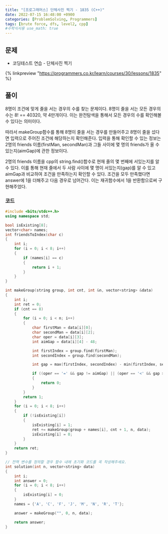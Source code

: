 ```yaml
---
title: "[프로그래머스] 단체사진 찍기 - 1835 (C++)"
date: 2022-07-15 16:48:00 +0900
categories: [ProblemSolving, Programmers]
tags: [brute force, dfs, level2, cpp]
#수학식사용 use_math: true
---
```


## 문제

- 코딩테스트 연습 - 단체사진 찍기

{% linkpreview "https://programmers.co.kr/learn/courses/30/lessons/1835" %}

## 풀이

8명이 조건에 맞게 줄을 서는 경우의 수를 찾는 문제이다. 8명이 줄을 서는 모든 경우의 수는 8! == 40320, 약 4만개이다. 이는 완전탐색을 통해서 모든 경우의 수를 확인해볼 수 있다는 의미이다.

따라서 makeGroup함수를 통해 8명이 줄을 서는 경우를 만들어주고 8명이 줄을 섰다면 입력으로 주어진 조건에 해당하는지 확인해준다. 입력을 통해 확인할 수 있는 정보는 2명의 friends 이름(firstMan, secondMan)과 그들 사이에 몇 명의 friends가 올 수 있는지(aimGap)에 관한 정보이다.

2명의 friends 이름을 cpp의 string.find()함수로 현재 줄의 몇 번째에 서있는지를 알 수 있다. 이를 통해 현재 줄에서 두 사람 사이에 몇 명이 서있는지(gap)를 알 수 있고 aimGap과 비교하여 조건을 만족하는지 확인할 수 있다.
조건을 모두 만족했다면 answer에 1을 더해주고 다음 경우로 넘어간다. 이는 재귀함수에서 1을 반환함으로써 구현해주었다.

### 코드

```cpp
#include <bits/stdc++.h>
using namespace std;

bool isExisting[8];
vector<char> names;
int friendsToIndex(char c)
{
    int i;
    for (i = 0; i < 8; i++)
    {
        if (names[i] == c)
        {
            return i + 1;
        }
    }
}

int makeGroup(string group, int cnt, int &n, vector<string> &data)
{
    int i;
    int ret = 0;
    if (cnt == 8)
    {
        for (i = 0; i < n; i++)
        {
            char firstMan = data[i][0];
            char secondMan = data[i][2];
            char oper = data[i][3];
            int aimGap = data[i][4] - 48;

            int firstIndex = group.find(firstMan);
            int secondIndex = group.find(secondMan);

            int gap = max(firstIndex, secondIndex) - min(firstIndex, secondIndex) - 1;

            if ((oper == '=' && gap != aimGap) || (oper == '<' && gap >= aimGap) || (oper == '>' && gap <= aimGap))
            {
                return 0;
            }
        }
        return 1;
    }
    for (i = 0; i < 8; i++)
    {
        if (!isExisting[i])
        {
            isExisting[i] = 1;
            ret += makeGroup(group + names[i], cnt + 1, n, data);
            isExisting[i] = 0;
        }
    }
    return ret;
}

// 전역 변수를 정의할 경우 함수 내에 초기화 코드를 꼭 작성해주세요.
int solution(int n, vector<string> data)
{
    int i;
    int answer = 0;
    for (i = 0; i < 8; i++)
    {
        isExisting[i] = 0;
    }
    names = {'A', 'C', 'F', 'J', 'M', 'N', 'R', 'T'};

    answer = makeGroup("", 0, n, data);

    return answer;
}
```
